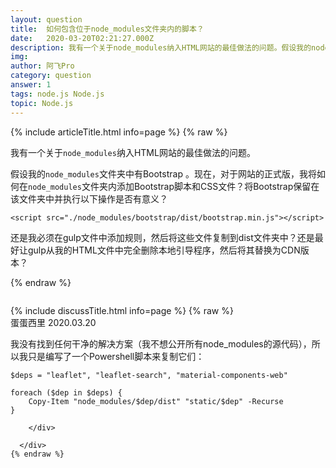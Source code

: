 ```yaml
---
layout: question
title:  如何包含位于node_modules文件夹内的脚本？
date:   2020-03-20T02:21:27.000Z
description: 我有一个关于node_modules纳入HTML网站的最佳做法的问题。假设我的node_modules文件夹中有Bootstrap 。现在，对于网站的...
img: 
author: 阿飞Pro
category: question
answer: 1
tags: node.js Node.js
topic: Node.js
---
```

<div class="article-root">
  <div class="article">
    {% include articleTitle.html info=page %}
    {% raw %}
    <div class="article-content"><p><font style="vertical-align: inherit;"><font style="vertical-align: inherit;">我有一个关于</font></font><code>node_modules</code><font style="vertical-align: inherit;"><font style="vertical-align: inherit;">纳入HTML网站的</font><font style="vertical-align: inherit;">最佳做法的问题</font><font style="vertical-align: inherit;">。</font></font></p>

<p><font style="vertical-align: inherit;"><font style="vertical-align: inherit;">假设我的</font></font><code>node_modules</code><font style="vertical-align: inherit;"><font style="vertical-align: inherit;">文件夹中</font><font style="vertical-align: inherit;">有Bootstrap </font><font style="vertical-align: inherit;">。</font><font style="vertical-align: inherit;">现在，对于网站的正式版，我将如何在</font></font><code>node_modules</code><font style="vertical-align: inherit;"><font style="vertical-align: inherit;">文件夹</font><font style="vertical-align: inherit;">内添加Bootstrap脚本和CSS文件</font><font style="vertical-align: inherit;">？</font><font style="vertical-align: inherit;">将Bootstrap保留在该文件夹中并执行以下操作是否有意义？</font></font></p>

<pre><code>&lt;script src="./node_modules/bootstrap/dist/bootstrap.min.js"&gt;&lt;/script&gt;
</code></pre>

<p><font style="vertical-align: inherit;"><font style="vertical-align: inherit;">还是我必须在gulp文件中添加规则，然后将这些文件复制到dist文件夹中？</font><font style="vertical-align: inherit;">还是最好让gulp从我的HTML文件中完全删除本地引导程序，然后将其替换为CDN版本？</font></font></p></div>
    {% endraw %}
  </div>
  <p style="height: 0;width:0;overflow: hidden;"> 第2442篇《如何包含位于node_modules文件夹内的脚本？》来自Winter(https://github.com/aiyld/aiyld.github.io)的站点</p>
  <div class="discuss-wrapper">
    {% include discussTitle.html info=page %}
    {% raw %}
    <div class="discuss-item">
        <div class="discuss-parent">
          <div class="discuss-meta">
            <span class="discuss-user">蛋蛋西里</span>
            <span class="discuss-time">2020.03.20</span>
          </div>
          <div class="discuss-comment"><p><font style="vertical-align: inherit;"><font style="vertical-align: inherit;">我没有找到任何干净的解决方案（我不想公开所有node_modules的源代码），所以我只是编写了一个Powershell脚本来复制它们：</font></font></p>

<pre><code>$deps = "leaflet", "leaflet-search", "material-components-web"<font></font>
<font></font>
foreach ($dep in $deps) {<font></font>
    Copy-Item "node_modules/$dep/dist" "static/$dep" -Recurse<font></font>
}<font></font>
</code></pre></div>
        </div>
        
      </div>
    {% endraw %}
  </div>
<div>
